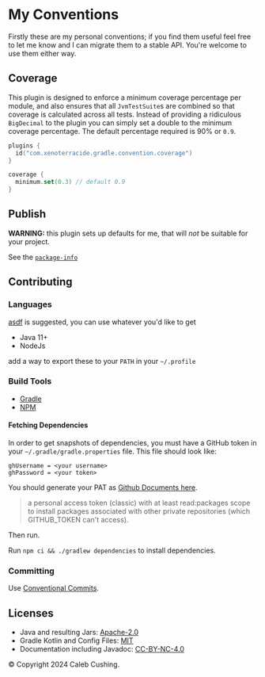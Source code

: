 <!--
SPDX-FileCopyrightText: Copyright © 2025 Caleb Cushing

SPDX-License-Identifier: CC-BY-NC-4.0
-->

# My Conventions

Firstly these are my personal conventions; if you find them useful feel free to let me know and I can migrate them to a
stable API. You're welcome to use them either way.

## Coverage

This plugin is designed to enforce a minimum coverage percentage per module, and also ensures that all `JvmTestSuite`s
are combined so that coverage is calculated across all tests. Instead of providing a ridiculous `BigDecimal` to the
plugin you can simply set a double to the minimum coverage percentage. The default percentage required is 90% or `0.9`.

```kts
plugins {
  id("com.xenoterracide.gradle.convention.coverage")
}

coverage {
  minimum.set(0.3) // default 0.9
}
```

## Publish

**WARNING:** this plugin sets up defaults for me, that will _not_ be suitable for your project.

See the [
`package-info`](https://github.com/xenoterracide/gradle-convention/blob/main/module/publish/src/main/java/com/xenoterracide/gradle/convention/publish/package-info.java)

## Contributing

### Languages

[asdf](https://asdf-vm.com) is suggested, you can use whatever you'd like to get

- Java 11+
- NodeJs

add a way to export these to your `PATH` in your `~/.profile`

### Build Tools

- [Gradle](https://docs.gradle.org/current/userguide/command_line_interface.html)
- [NPM](https://docs.npmjs.com/about-npm)

#### Fetching Dependencies

In order to get snapshots of dependencies, you must have a GitHub token in your `~/.gradle/gradle.properties` file. This
file should look like:

```properties
ghUsername = <your username>
ghPassword = <your token>
```

You should generate your PAT
as [Github Documents here](https://docs.github.com/en/packages/working-with-a-github-packages-registry/working-with-the-gradle-registry#authenticating-to-github-packages).

> a personal access token (classic) with at least read:packages scope to install packages associated with other private
> repositories (which GITHUB_TOKEN can't access).

Then run.

Run `npm ci && ./gradlew dependencies` to install dependencies.

### Committing

Use [Conventional Commits](https://www.conventionalcommits.org/en/v1.0.0/).

## Licenses

- Java and resulting Jars: [Apache-2.0](https://choosealicense.com/licenses/apache-2.0/)
- Gradle Kotlin and Config Files: [MIT](https://choosealicense.com/licenses/mit/)
- Documentation including Javadoc: [CC-BY-NC-4.0](https://creativecommons.org/licenses/by-nc/4.0/)

© Copyright 2024 Caleb Cushing.
